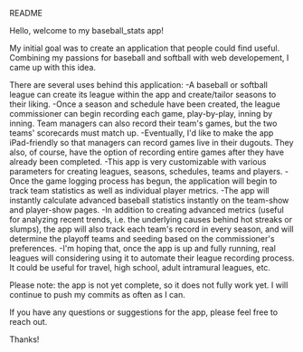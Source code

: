 README

Hello, welcome to my baseball_stats app!

My initial goal was to create an application that people could find useful. Combining my passions for baseball and softball with web developement, I came up with this idea.

There are several uses behind this application:
-A baseball or softball league can create its league within the app and create/tailor seasons to their liking. 
-Once a season and schedule have been created, the league commissioner can begin recording each game, play-by-play, inning by inning. Team managers can also record their team's games, but the two teams' scorecards must match up.
	-Eventually, I'd like to make the app iPad-friendly so that managers can record games live in their dugouts. They also, of course, have the option of recording entire games after they have already been completed.
-This app is very customizable with various parameters for creating leagues, seasons, schedules, teams and players.
-Once the game logging process has begun, the application will begin to track team statistics as well as individual player metrics.
	-The app will instantly calculate advanced baseball statistics instantly on the team-show and player-show pages.
	-In addition to creating advanced metrics (useful for analyzing recent trends, i.e. the underlying causes behind hot streaks or slumps), the app will also track each team's record in every season, and will determine the playoff teams and seeding based on the commissioner's preferences.
-I'm hoping that, once the app is up and fully running, real leagues will considering using it to automate their league recording process. It could be useful for travel, high school, adult intramural leagues, etc.

Please note: the app is not yet complete, so it does not fully work yet. I will continue to push my commits as often as I can.

If you have any questions or suggestions for the app, please feel free to reach out.

Thanks!
